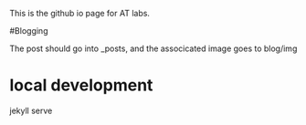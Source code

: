 This is the github io page for AT labs.

#Blogging

The post should go into _posts, and the associcated image goes to blog/img

# local development

jekyll serve